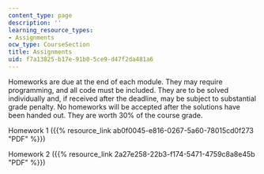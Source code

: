 ```yaml
---
content_type: page
description: ''
learning_resource_types:
- Assignments
ocw_type: CourseSection
title: Assignments
uid: f7a13825-b17e-91b0-5ce9-d47f2da481a6
---
```


Homeworks are due at the end of each module. They may require programming, and all code must be included. They are to be solved individually and, if received after the deadline, may be subject to substantial grade penalty. No homeworks will be accepted after the solutions have been handed out. They are worth 30% of the course grade.

Homework 1 ({{% resource_link ab0f0045-e816-0267-5a60-78015cd0f273 "PDF" %}})

Homework 2 ({{% resource_link 2a27e258-22b3-f174-5471-4759c8a8e45b "PDF" %}})